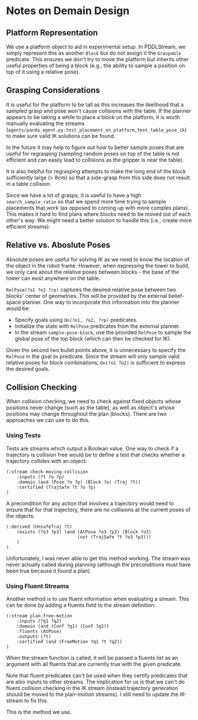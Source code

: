 # Notes on Demain Design

## Platform Representation

We use a platform object to aid in experimental setup. In PDDLStream, we simply represent this as another `Block` but do not assign it the `Graspable` predicate. This ensures we don't try to move the platform but inherits other useful properties of being a block (e.g., the ability to sample a position on top of it using a relative pose).

## Grasping Considerations

It is useful for the platform to be tall as this increases the likelihood that a sampled grasp and pose won't cause collisions with the table. If the planner appears to be taking a while to place a block on the platform, it is worth manually evaluating the streams (`agents/panda_agent.py:test_placement_on_platform,test_table_pose_ik`) to make sure valid IK solutions can be found. 

In the future it may help to figure out how to better sample poses that are useful for regrasping (sampling random poses on top of the table is not efficient and can easily lead to collisions as the gripper is near the table).

It is also helpful for regrasping attempts to make the long end of the block sufficiently large (> 8cm) so that a side-grasp from this side does not result in a table collision.

Since we have a lot of grasps, it is useful to have a high `search_sample_ratio` so that we spend more time trying to sample placements that work (as opposed to coming up with more complex plans). This makes it hard to find plans where blocks need to be moved out of each other's way. We might need a better solution to handle this (i.e., create more efficient streams). 



## Relative vs. Aboslute Poses

Absolute poses are useful for solving IK as we need to know the location of the object in the robot frame. However, when expressing the tower to build, we only care about the relative poses between blocks - the base of the tower can exist anywhere on the table.

`RelPose(?o1 ?o2 ?rp)` captures the desired relative pose between two blocks' center of geometries. This will be provided by the external belief-space planner. One way to incorporate this information into the planner would be:
- Specify goals using `On(?o1, ?o2, ?rp)` predicates. 
- Initialize the state with `RelPose` predicates from the external planner.
- In the stream `sample-pose-block`, use the provided `RelPose` to sample the global pose of the top block (which can then be checked for IK).

Given the second two bullet points above, it is unnecessary to specify the `RelPose` in the goal `On` predicate. Since the stream will only sample valid relative poses for block combinations, `On(?o1 ?o2)` is sufficient to express the desired goals.

## Collision Checking

When collision checking, we need to check against fixed objects whose positions never change (such as the table), as well as object's whose positions may change throughout the plan (blocks). There are two approaches we can use to do this.

### Using Tests

Tests are streams which output a Boolean value. One way to check if a trajectory is collision free would be to define a test that checks whether a trajectory collides with an object:
```
(:stream check-moving-collision
    :inputs (?t ?o ?p)
    :domain (and (Pose ?o ?p) (Block ?o) (Traj ?t))
    :certified (TrajSafe ?t ?o ?p)
)
```
A precondition for any action that involves a trajectory would need to ensure that for that trajectory, there are no collisions at the current poses of the objects:
```
(:derived (UnsafeTraj ?t)
    (exists (?o3 ?p3) (and (AtPose ?o3 ?p3) (Block ?o3)
                           (not (TrajSafe ?t ?o3 ?p3)))
    )
)
```
Unfortunately, I was never able to get this method working. The stream was never actually called during planning (although the preconditions must have been true because it found a plan).

### Using Fluent Streams

Another method is to use fluent information when evaluating a stream. This can be done by adding a fluents field to the stream definition:
```
(:stream plan-free-motion
    :inputs (?q1 ?q2)
    :domain (and (Conf ?q1) (Conf ?q2))
    :fluents (AtPose)
    :outputs (?t)
    :certified (and (FreeMotion ?q1 ?t ?q2))
)
```
When the stream function is called, it will be passed a fluents list as an argument with all fluents that are currently true with the given predicate.

Note that fluent predicates can't be used when they certify predicates that are also inputs to other streams. The implication for us is that we can't do fluent collision checking in the IK stream (instead trajectory generation should be moved to the plan-motion streams). I still need to update the IK-stream to fix this.

This is the method we use.